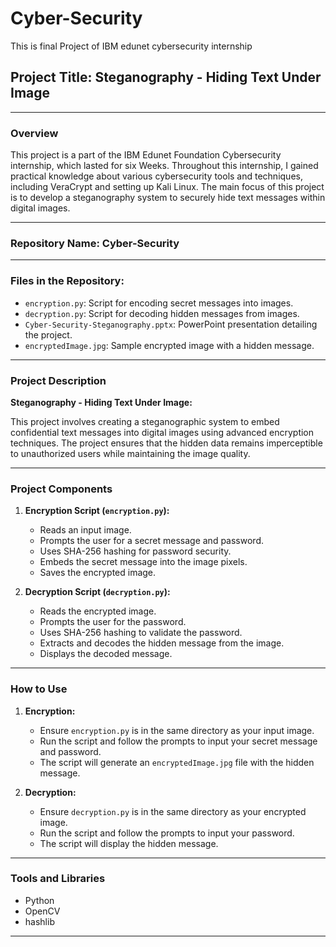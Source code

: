 # Cyber-Security
This is final Project of IBM edunet cybersecurity internship

## Project Title: Steganography - Hiding Text Under Image

---

### Overview

This project is a part of the IBM Edunet Foundation Cybersecurity internship, which lasted for six Weeks. Throughout this internship, I gained practical knowledge about various cybersecurity tools and techniques, including VeraCrypt and setting up Kali Linux. The main focus of this project is to develop a steganography system to securely hide text messages within digital images.

---

### Repository Name: Cyber-Security

---

### Files in the Repository:

- `encryption.py`: Script for encoding secret messages into images.
- `decryption.py`: Script for decoding hidden messages from images.
- `Cyber-Security-Steganography.pptx`: PowerPoint presentation detailing the project.
- `encryptedImage.jpg`: Sample encrypted image with a hidden message.

---

### Project Description

**Steganography - Hiding Text Under Image:**

This project involves creating a steganographic system to embed confidential text messages into digital images using advanced encryption techniques. The project ensures that the hidden data remains imperceptible to unauthorized users while maintaining the image quality.

---

### Project Components

1. **Encryption Script (`encryption.py`):**
   - Reads an input image.
   - Prompts the user for a secret message and password.
   - Uses SHA-256 hashing for password security.
   - Embeds the secret message into the image pixels.
   - Saves the encrypted image.

2. **Decryption Script (`decryption.py`):**
   - Reads the encrypted image.
   - Prompts the user for the password.
   - Uses SHA-256 hashing to validate the password.
   - Extracts and decodes the hidden message from the image.
   - Displays the decoded message.

---

### How to Use

1. **Encryption:**
   - Ensure `encryption.py` is in the same directory as your input image.
   - Run the script and follow the prompts to input your secret message and password.
   - The script will generate an `encryptedImage.jpg` file with the hidden message.

2. **Decryption:**
   - Ensure `decryption.py` is in the same directory as your encrypted image.
   - Run the script and follow the prompts to input your password.
   - The script will display the hidden message.

---

### Tools and Libraries

- Python
- OpenCV
- hashlib

---



